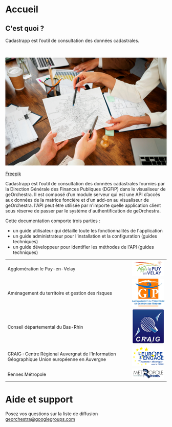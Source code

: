 # Accueil

## C'est quoi ?

Cadastrapp est l’outil de consultation des données cadastrales.

</br>

![image info](./images/personnes-travaillant-dans-bureaux-elegants-confortables.jpg)

[Freepik](https://fr.freepik.com/photos-gratuite/joyeux-collegues-utilisant-ordinateurs-portables_2317379.htm#query=people%20working%20office)


Cadastrapp est l’outil de consultation des données cadastrales fournies par la Direction Générale des Finances Publiques (DGFiP) dans le visualiseur de geOrchestra. Il est composé d’un module serveur qui est une API d’accès aux données de la matrice foncière et d’un add-on au visualiseur de geOrchestra. l'API peut être utilisée par n'importe quelle application client sous réserve de passer par le système d'authentification de geOrchestra.


Cette documentation comporte trois parties :

* un guide utilisateur qui détaille toute les fonctionnalités de l'application
* un guide administrateur pour l'installation et la configuration (guides techniques)
* un guide développeur pour identifier les méthodes de l'API (guides techniques)


|   |   |
|---|---|
|Agglomération le Puy-en-Velay| ![image info](./images/logo_lepuy.png) |
|Aménagement du territoire et gestion des risques| ![image info](./images/logo_gip_atgeri.png) |
|Conseil départemental du Bas-Rhin |![image info](./images/logo_craig.png)|
|CRAIG : Centre Régional Auvergnat de l'Information Géographique Union européenne en Auvergne|![image info](./images/logo_europe_sengage.png)|
|Rennes Métropole|![image info](./images/logo_rennes_metropole.png)|



Aide et support
=================

Posez vos questions sur la liste de diffusion georchestra@googlegroups.com


